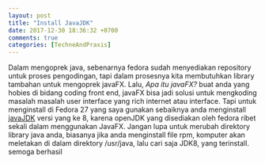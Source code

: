 ```yaml
---
layout: post
title: "Install JavaJDK"
date: 2017-12-30 18:36:32 +0700
comments: true
categories: [TechneAndPraxis]
---
```

Dalam mengoprek java, sebenarnya fedora sudah menyediakan repository untuk proses pengodingan, tapi dalam prosesnya kita membutuhkan library tambahan untuk mengoprek javaFX. Lalu, *Apa itu javaFX?* buat anda yang hobies di bidang coding front end, javaFX bisa jadi solusi untuk mengkoding masalah masalah user interface yang rich internet atau interface. Tapi untuk menginstall di Fedora 27 yang saya gunakan sebaiknya anda menginstall [javaJDK]() versi yang ke 8, karena openJDK yang disediakan oleh fedora ribet sekali dalam menggunakan JavaFX. Jangan lupa untuk merubah direktory library java anda, biasanya jika anda menginstall file rpm, komputer akan meletakan di dalam direktory /usr/java, lalu cari saja JDK8, yang terinstall. semoga berhasil
